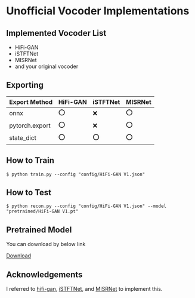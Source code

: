 # Unofficial Vocoder Implementations

## Implemented Vocoder List
- HiFi-GAN
- iSTFTNet
- MISRNet
- and your original vocoder

## Exporting

| Export Method  | HiFi-GAN | iSTFTNet | MISRNet | 
| -------------- | -------- | -------- | ------- | 
| onnx           | ⭕       | ❌       | ⭕      | 
| pytorch.export | ⭕       | ❌       | ⭕      | 
| state_dict     | ⭕       | ⭕       | ⭕      | 

## How to Train

```
$ python train.py --config "config/HiFi-GAN V1.json"
```

## How to Test

```
$ python recon.py --config "config/HiFi-GAN V1.json" --model "pretrained/HiFi-GAN V1.pt"
```
## Pretrained Model

You can download by below link

[Download](https://1drv.ms/f/s!Al49QwC7fKujlyrTwJYTVdPIY0vk?e=eCOhls)

## Acknowledgements
I referred to [hifi-gan](https://github.com/jik876/hifi-gan), [iSTFTNet](https://arxiv.org/pdf/2203.02395.pdf), and [MISRNet](https://www.isca-archive.org/interspeech_2022/kaneko22_interspeech.pdf) to implement this.